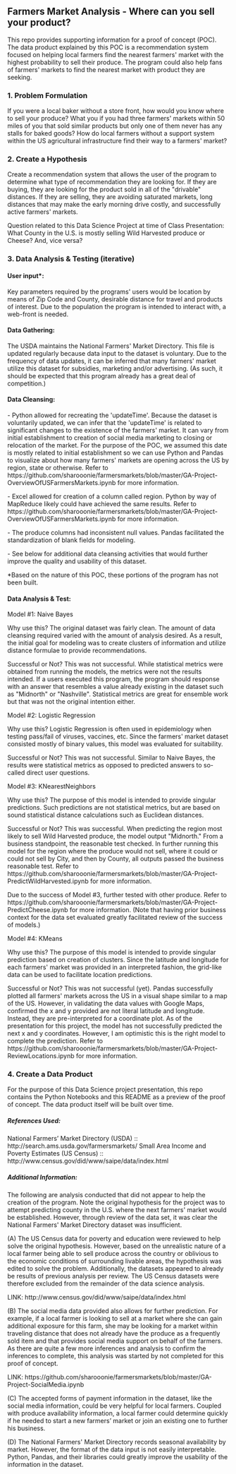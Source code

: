 <html>

<h2> Farmers Market Analysis - Where can you sell your product? </h2>

<p>This repo provides supporting information for a proof of concept (POC).  The data product explained by this POC is a recommendation system focused on helping local farmers find the nearest farmers' market with the highest probability to sell their produce.  The program could also help fans of farmers' markets to find the nearest market with product they are seeking. </p> 
<h3>1. Problem Formulation</h3>

<p>If you were a local baker without a store front, how would you know where to sell your produce?  What you if you had three farmers' markets within 50 miles of you that sold similar products but only one of them never has any stalls for baked goods? How do local farmers without a support system within the US agricultural infrastructure find their way to a farmers' market?</p>

<h3>2. Create a Hypothesis</h3>

<p>Create a recommendation system that allows the user of the program to determine what type of recommendation they are looking for.  If they are buying, they are looking for the product sold in all of the "drivable" distances.  If they are selling, they are avoiding saturated markets, long distances that may make the early morning drive costly, and successfully active farmers' markets.</p>
<p>Question related to this Data Science Project at time of Class Presentation:  What County in the U.S. is mostly selling Wild Harvested produce or Cheese?  And, vice versa?</p>

<h3>3. Data Analysis & Testing (iterative)</h3>

<h4>User input*: </h4>
<p>Key parameters required by the programs' users would be location by means of Zip Code and County, desirable distance for travel and products of interest.  Due to the population the program is intended to interact with, a web-front is needed.  

<h4>Data Gathering: </h4>
<p>The USDA maintains the National Farmers' Market Directory.  This file is updated regularly because data input to the dataset is voluntary.  Due to the frequency of data updates, it can be inferred that many farmers' market utilize this dataset for subsidies, marketing and/or advertising.  (As such, it should be expected that this program already has a great deal of competition.)  </p>

<h4>Data Cleansing: </h4>
<p>- Python allowed for recreating the 'updateTime'.  Because the dataset is voluntarily updated, we can infer that the 'updateTime' is related to significant changes to the existence of the farmers' market.  It can vary from initial establishment to creation of social media marketing to closing or relocation of the market.  For the purpose of the POC, we assumed this date is mostly related to initial establishment so we can use Python and Pandas to visualize about how many farmers' markets are opening across the US by region, state or otherwise. Refer to https://github.com/sharooonie/farmersmarkets/blob/master/GA-Project-OverviewOfUSFarmersMarkets.ipynb for more information.</p>
<p>- Excel allowed for creation of a column called region.  Python by way of MapReduce likely could have achieved the same results. Refer to https://github.com/sharooonie/farmersmarkets/blob/master/GA-Project-OverviewOfUSFarmersMarkets.ipynb for more information.</p>
<p>- The produce columns had inconsistent null values. Pandas facilitated the standardization of blank fields for modeling.</p>
<p>- See below for additional data cleansing activities that would further improve the quality and usability of this dataset. </p>

<p>*Based on the nature of this POC, these portions of the program has not been built.</p>

<h4>Data Analysis & Test: </h4>
<p>Model #1: Naive Bayes</p>
<p>Why use this?  The original dataset was fairly clean. The amount of data cleansing required varied with the amount of analysis desired.  As a result, the initial goal for modeling was to create clusters of information and utilize distance formulae to provide recommendations.</p>
<p>Successful or Not?  This was not successful.  While statistical metrics were obtained from running the models, the metrics were not the results intended. If a users executed this program, the program should response with an answer that resembles a value already existing in the dataset such as "Midnorth" or "Nashville".  Statistical metrics are great for ensemble work but that was not the original intention either. </p>
<p>Model #2: Logistic Regression</p>
<p>Why use this?  Logistic Regression is often used in epidemiology when testing pass/fail of viruses, vaccines, etc.  Since the farmers' market dataset consisted mostly of binary values, this model was evaluated for suitability.</p>
<p>Successful or Not?  This was not successful.  Similar to Naive Bayes, the results were statistical metrics as opposed to predicted answers to so-called direct user questions.  </p>
<p>Model #3: KNearestNeighbors</p>
<p>Why use this?  The purpose of this model is intended to provide singular predictions.  Such predictions are not statistical metrics, but are based on sound statistical distance calculations such as Euclidean distances.</p>
<p>Successful or Not?  This was successful.  When predicting the region most likely to sell Wild Harvested produce, the model output "Midnorth."  From a business standpoint, the reasonable test checked.  In further running this model for the region where the produce would not sell, where it could or could not sell by City, and then by County, all outputs passed the business reasonable test. Refer to https://github.com/sharooonie/farmersmarkets/blob/master/GA-Project-PredictWildHarvested.ipynb for more information. </p>
<p>Due to the success of Model #3, further tested with other produce. Refer to https://github.com/sharooonie/farmersmarkets/blob/master/GA-Project-PredictCheese.ipynb for more information. (Note that having prior business context for the data set evaluated greatly facilitated review of the success of models.) </p>
<p>Model #4: KMeans</p>
<p>Why use this?  The purpose of this model is intended to provide singular prediction based on creation of clusters.  Since the latitude and longitude for each farmers' market was provided in an interpreted fashion, the grid-like data can be used to facilitate location predictions.</p>
<p>Successful or Not?  This was not successful (yet).  Pandas successfully plotted all farmers' markets across the US in a visual shape similar to a map of the US.  However, in validating the data values with Google Maps, confirmed the x and y provided are not literal latitude and longitude.  Instead, they are pre-interpreted for a coordinate plot.  As of the presentation for this project, the model has not successfully predicted the next x and y coordinates. However, I am optimistic this is the right model to complete the prediction. Refer to https://github.com/sharooonie/farmersmarkets/blob/master/GA-Project-ReviewLocations.ipynb for more information. </p>

<h3>4. Create a Data Product</h3>

<p>For the purpose of this Data Science project presentation, this repo contains the Python Notebooks and this README as a preview of the proof of concept. The data product itself will be built over time.</p>

<h5>References Used:</h5>
<p>
National Farmers’ Market Directory (USDA) :: http://search.ams.usda.gov/farmersmarkets/
Small Area Income and Poverty Estimates (US Census) :: http://www.census.gov/did/www/saipe/data/index.html
</p>

<h5>Additional Information:</h5>  

<p>The following are analysis conducted that did not appear to help the creation of the program. Note the original hypothesis for the project was to attempt predicting county in the U.S. where the next farmers' market would be established.  However, through review of the data set, it was clear the National Farmers' Market Directory dataset was insufficient. </p>
<p>(A) The US Census data for poverty and education were reviewed to help solve the original hypothesis.  However, based on the unrealistic nature of a local farmer being able to sell produce across the country or oblivious to the economic conditions of surrounding livable areas, the hypothesis was edited to solve the problem.  Additionally, the datasets appeared to already be results of previous analysis per review. The US Census datasets were therefore excluded from the remainder of the data science analysis.</p>
<p>LINK: http://www.census.gov/did/www/saipe/data/index.html</p>
<p>(B) The social media data provided also allows for further prediction.  For example, if a local farmer is looking to sell at a market where she can gain additional exposure for this farm, she may be looking for a market within traveling distance that does not already have the produce as a frequently sold item and that provides social media support on behalf of the farmers.  As there are quite a few more inferences and analysis to confirm the inferences to complete, this analysis was started by not completed for this proof of concept. </p>
<p>LINK: https://github.com/sharooonie/farmersmarkets/blob/master/GA-Project-SocialMedia.ipynb </p>
<p>(C) The accepted forms of payment information in the dataset, like the social media information, could be very helpful for local farmers. Coupled with produce availability information, a local farmer could determine quickly if he needed to start a new farmers’ market or join an existing one to further his business. </p>

<p>(D) The National Farmers' Market Directory records seasonal availability by market.  However, the format of the data input is not easily interpretable.  Python, Pandas, and their libraries could greatly improve the usability of the information in the dataset. </p>


</html>

